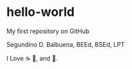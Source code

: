 # hello-world


My first repository on GitHub


Segundino D. Balbuena, BEEd, BSEd, LPT


I Love :coffee: :pizza:, and :dancer:.
